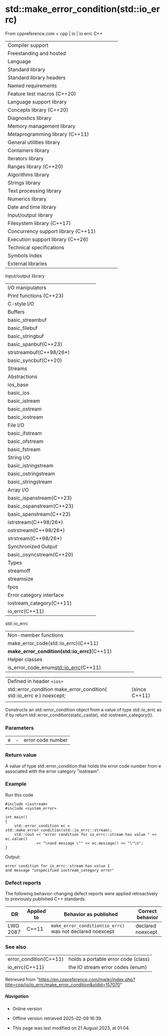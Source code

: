 # std::make_error_condition(std::io_errc)

From cppreference.com
< cpp‎ | io‎ | io errc
C++

|  |  |  |  |  |
| --- | --- | --- | --- | --- |
| Compiler support | | | | |
| Freestanding and hosted | | | | |
| Language | | | | |
| Standard library | | | | |
| Standard library headers | | | | |
| Named requirements | | | | |
| Feature test macros (C++20) | | | | |
| Language support library | | | | |
| Concepts library (C++20) | | | | |
| Diagnostics library | | | | |
| Memory management library | | | | |
| Metaprogramming library (C++11) | | | | |
| General utilities library | | | | |
| Containers library | | | | |
| Iterators library | | | | |
| Ranges library (C++20) | | | | |
| Algorithms library | | | | |
| Strings library | | | | |
| Text processing library | | | | |
| Numerics library | | | | |
| Date and time library | | | | |
| Input/output library | | | | |
| Filesystem library (C++17) | | | | |
| Concurrency support library (C++11) | | | | |
| Execution support library (C++26) | | | | |
| Technical specifications | | | | |
| Symbols index | | | | |
| External libraries | | | | |

Input/output library

|  |  |  |  |  |
| --- | --- | --- | --- | --- |
| I/O manipulators | | | | |
| Print functions (C++23) | | | | |
| C-style I/O | | | | |
| Buffers | | | | |
| basic_streambuf | | | | |
| basic_filebuf | | | | |
| basic_stringbuf | | | | |
| basic_spanbuf(C++23) | | | | |
| strstreambuf(C++98/26\*) | | | | |
| basic_syncbuf(C++20) | | | | |
| Streams | | | | |
| Abstractions | | | | |
| ios_base | | | | |
| basic_ios | | | | |
| basic_istream | | | | |
| basic_ostream | | | | |
| basic_iostream | | | | |
| File I/O | | | | |
| basic_ifstream | | | | |
| basic_ofstream | | | | |
| basic_fstream | | | | |
| String I/O | | | | |
| basic_istringstream | | | | |
| basic_ostringstream | | | | |
| basic_stringstream | | | | |
| Array I/O | | | | |
| basic_ispanstream(C++23) | | | | |
| basic_ospanstream(C++23) | | | | |
| basic_spanstream(C++23) | | | | |
| istrstream(C++98/26\*) | | | | |
| ostrstream(C++98/26\*) | | | | |
| strstream(C++98/26\*) | | | | |
| Synchronized Output | | | | |
| basic_osyncstream(C++20) | | | | |
| Types | | | | |
| streamoff | | | | |
| streamsize | | | | |
| fpos | | | | |
| Error category interface | | | | |
| iostream_category(C++11) | | | | |
| io_errc(C++11) | | | | |

std::io_errc

|  |  |  |  |  |
| --- | --- | --- | --- | --- |
| Non-member functions | | | | |
| make_error_code(std::io_errc)(C++11) | | | | |
| ****make_error_condition(std::io_errc)****(C++11) | | | | |
| Helper classes | | | | |
| is_error_code_enum<std::io_errc>(C++11) | | | | |

|  |  |  |
| --- | --- | --- |
| Defined in header `<ios>` |  |  |
| std::error_condition make_error_condition( std::io_errc e ) noexcept; |  | (since C++11) |
|  |  |  |

Constructs an std::error_condition object from a value of type std::io_errc as if by return std::error_condition(static_cast<int>(e), std::iostream_category()).

### Parameters

|  |  |  |
| --- | --- | --- |
| e | - | error code number |

### Return value

A value of type std::error_condition that holds the error code number from e associated with the error category "iostream".

### Example

Run this code

```
#include <iostream>
#include <system_error>
 
int main()
{
    std::error_condition ec = std::make_error_condition(std::io_errc::stream);
    std::cout << "error condition for io_errc::stream has value " << ec.value()
              << "\nand message \"" << ec.message() << "\"\n";
}

```

Output:

```
error condition for io_errc::stream has value 1
and message "unspecified iostream_category error"

```

### Defect reports

The following behavior-changing defect reports were applied retroactively to previously published C++ standards.

| DR | Applied to | Behavior as published | Correct behavior |
| --- | --- | --- | --- |
| LWG 2087 | C++11 | `make_error_condition(io_errc)` was not declared noexcept | declared noexcept |

### See also

|  |  |
| --- | --- |
| error_condition(C++11) | holds a portable error code   (class) |
| io_errc(C++11) | the IO stream error codes   (enum) |

Retrieved from "<https://en.cppreference.com/mwiki/index.php?title=cpp/io/io_errc/make_error_condition&oldid=157070>"

##### Navigation

- Online version
- Offline version retrieved 2025-02-09 16:39.

- This page was last modified on 21 August 2023, at 01:04.